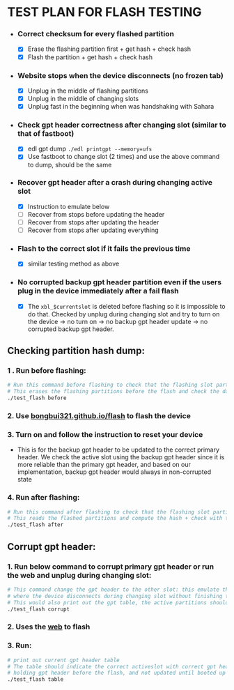 # TEST PLAN FOR FLASH TESTING

- ### Correct checksum for every flashed partition
  - [x] Erase the flashing partition first + get hash + check hash
  - [x] Flash the partition + get hash + check hash
- ### Website stops when the device disconnects (no frozen tab)
  - [x] Unplug in the middle of flashing partitions
  - [x] Unplug in the middle of changing slots
  - [x] Unplug fast in the beginning when was handshaking with Sahara
- ### Check gpt header correctness after changing slot (similar to that of fastboot)
  - [x] edl gpt dump `./edl printgpt --memory=ufs`
  - [x] Use fastboot to change slot (2 times) and use the above command to dump, should be the same
- ### Recover gpt header after a crash during changing active slot
  - [x] Instruction to emulate below
  - [ ] Recover from stops before updating the header
  - [ ] Recover from stops after updating the header
  - [ ] Recover from stops after updating everything
- ### Flash to the correct slot if it fails the previous time
  - [x] similar testing method as above
- ### No corrupted backup gpt header partition even if the users plug in the device immediately after a fail flash
  - [x] The `xbl_$currentslot` is deleted before flashing so it is impossible to do that. Checked by unplug during changing slot and try to turn on the device -> no turn on -> no backup gpt header update -> no corrupted backup gpt header.


## Checking partition hash dump:
### 1 . Run before flashing:
```bash
# Run this command before flashing to check that the flashing slot partitions don't have the images
# This erases the flashing partitions before the flash and check the data within them
./test_flash before
```
### 2. Use [bongbui321.github.io/flash](bongbui321.github.io/flash) to flash the device
### 3. Turn on and follow the instruction to reset your device
  - This is for the backup gpt header to be updated to the correct primary header. We check the active slot using the backup gpt header since it is more reliable than the primary gpt header, and based on our implementation, backup gpt header would always in non-corrupted state
### 4. Run after flashing:
```bash
# Run this command after flashing to check that the flashing slot partitions are the same as the images
# This reads the flashed partitions and compute the hash + check with the hash of the images
./test_flash after
```

## Corrupt gpt header:
### 1. Run below command to corrupt primary gpt header or run the web and unplug during changing slot:
```bash
# This command change the gpt header to the other slot: this emulate the situation
# where the device disconnects during changing slot without finishing the command
# This would also print out the gpt table, the active partitions should be opposite to your actual current active
./test_flash corrupt
```

### 2. Uses the [web](bongbui321/github.io/flash) to flash

### 3. Run:
```bash
# print out current gpt header table
# The table should indicate the correct activeslot with correct gpt header since it was recovered by the backup which was still
# holding gpt header before the flash, and not updated until booted up successfully
./test_flash table
```
